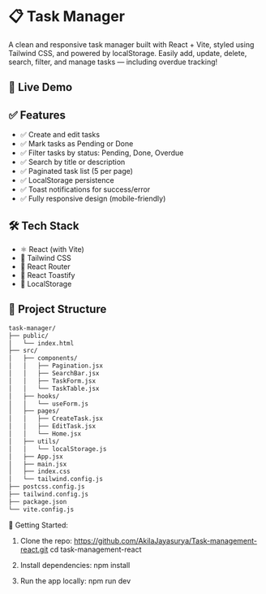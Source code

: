 # 📋 Task Manager

A clean and responsive task manager built with React + Vite, styled using Tailwind CSS, and powered by localStorage. Easily add, update, delete, search, filter, and manage tasks — including overdue tracking!


## 🚀 Live Demo



## ✅ Features

- ✅ Create and edit tasks  
- ✅ Mark tasks as Pending or Done  
- ✅ Filter tasks by status: Pending, Done, Overdue  
- ✅ Search by title or description  
- ✅ Paginated task list (5 per page)  
- ✅ LocalStorage persistence  
- ✅ Toast notifications for success/error  
- ✅ Fully responsive design (mobile-friendly)  



## 🛠️ Tech Stack

- ⚛️ React (with Vite)  
- 💨 Tailwind CSS  
- 🧭 React Router  
- 🔔 React Toastify  
- 💾 LocalStorage 


## 📁 Project Structure


```bash
task-manager/
├── public/
│   └── index.html
├── src/
│   ├── components/
│   │   ├── Pagination.jsx
│   │   ├── SearchBar.jsx
│   │   ├── TaskForm.jsx
│   │   └── TaskTable.jsx
│   ├── hooks/
│   │   └── useForm.js 
│   ├── pages/
│   │   ├── CreateTask.jsx
│   │   ├── EditTask.jsx
│   │   └── Home.jsx
│   ├── utils/
│   │   └── localStorage.js
│   ├── App.jsx
│   ├── main.jsx
│   ├── index.css
│   └── tailwind.config.js
├── postcss.config.js
├── tailwind.config.js
├── package.json
└── vite.config.js
```



🚀 Getting Started:

1. Clone the repo:
   https://github.com/AkilaJayasurya/Task-management-react.git
   cd task-management-react

2. Install dependencies:
   npm install

3. Run the app locally:
   npm run dev

